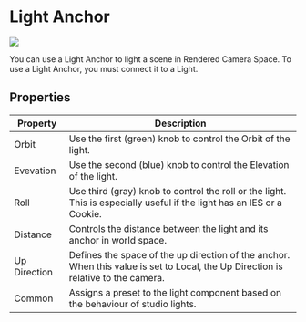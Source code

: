 # Light Anchor

![](Images/LightAnchor0.png)

You can use a Light Anchor to light a scene in Rendered Camera Space. To use a Light Anchor, you must connect it to a Light.

## Properties

| **Property**    | **Description**                                              |
| --------------- | ------------------------------------------------------------ |
| Orbit | Use the first (green) knob to control the Orbit of the light. |
| Evevation | Use the second (blue) knob to control the Elevation of the light. |
| Roll | Use third (gray) knob to control the roll or the light. This is especially useful if the light has an IES or a Cookie. |
| Distance | Controls the distance between the light and its anchor in world space. |
| Up Direction | Defines the space of the up direction of the anchor. When this value is set to Local, the Up Direction is relative to the camera. |
| Common | Assigns a preset to the light component based on the behaviour of studio lights. |

